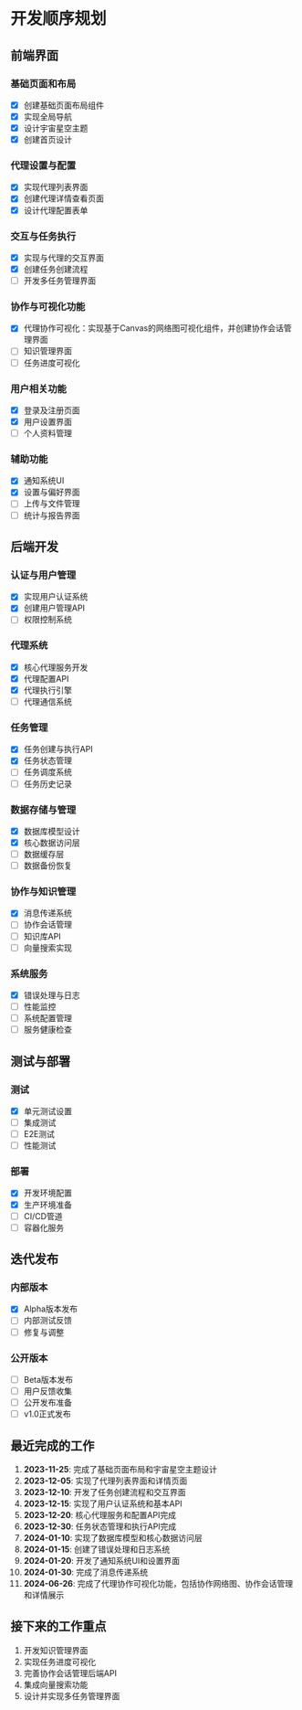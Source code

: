 # 开发顺序规划

## 前端界面

### 基础页面和布局
- [x] 创建基础页面布局组件
- [x] 实现全局导航
- [x] 设计宇宙星空主题
- [x] 创建首页设计

### 代理设置与配置
- [x] 实现代理列表界面
- [x] 创建代理详情查看页面
- [x] 设计代理配置表单

### 交互与任务执行
- [x] 实现与代理的交互界面
- [x] 创建任务创建流程
- [ ] 开发多任务管理界面

### 协作与可视化功能
- [x] 代理协作可视化：实现基于Canvas的网络图可视化组件，并创建协作会话管理界面
- [ ] 知识管理界面
- [ ] 任务进度可视化

### 用户相关功能
- [x] 登录及注册页面
- [x] 用户设置界面
- [ ] 个人资料管理

### 辅助功能
- [x] 通知系统UI
- [x] 设置与偏好界面
- [ ] 上传与文件管理
- [ ] 统计与报告界面

## 后端开发

### 认证与用户管理
- [x] 实现用户认证系统
- [x] 创建用户管理API
- [ ] 权限控制系统

### 代理系统
- [x] 核心代理服务开发
- [x] 代理配置API
- [x] 代理执行引擎
- [ ] 代理通信系统

### 任务管理
- [x] 任务创建与执行API
- [x] 任务状态管理
- [ ] 任务调度系统
- [ ] 任务历史记录

### 数据存储与管理
- [x] 数据库模型设计
- [x] 核心数据访问层
- [ ] 数据缓存层
- [ ] 数据备份恢复

### 协作与知识管理
- [x] 消息传递系统
- [ ] 协作会话管理
- [ ] 知识库API
- [ ] 向量搜索实现

### 系统服务
- [x] 错误处理与日志
- [ ] 性能监控
- [ ] 系统配置管理
- [ ] 服务健康检查

## 测试与部署

### 测试
- [x] 单元测试设置
- [ ] 集成测试
- [ ] E2E测试
- [ ] 性能测试

### 部署
- [x] 开发环境配置
- [x] 生产环境准备
- [ ] CI/CD管道
- [ ] 容器化服务

## 迭代发布

### 内部版本
- [x] Alpha版本发布
- [ ] 内部测试反馈
- [ ] 修复与调整

### 公开版本
- [ ] Beta版本发布
- [ ] 用户反馈收集
- [ ] 公开发布准备
- [ ] v1.0正式发布

## 最近完成的工作

1. **2023-11-25**: 完成了基础页面布局和宇宙星空主题设计
2. **2023-12-05**: 实现了代理列表界面和详情页面
3. **2023-12-10**: 开发了任务创建流程和交互界面
4. **2023-12-15**: 实现了用户认证系统和基本API
5. **2023-12-20**: 核心代理服务和配置API完成
6. **2023-12-30**: 任务状态管理和执行API完成
7. **2024-01-10**: 实现了数据库模型和核心数据访问层
8. **2024-01-15**: 创建了错误处理和日志系统
9. **2024-01-20**: 开发了通知系统UI和设置界面
10. **2024-01-30**: 完成了消息传递系统
11. **2024-06-26**: 完成了代理协作可视化功能，包括协作网络图、协作会话管理和详情展示

## 接下来的工作重点

1. 开发知识管理界面
2. 实现任务进度可视化
3. 完善协作会话管理后端API
4. 集成向量搜索功能
5. 设计并实现多任务管理界面
